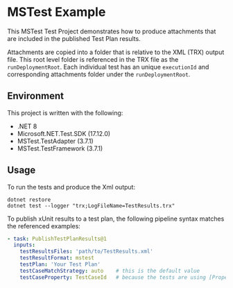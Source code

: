 # MSTest Example

This MSTest Test Project demonstrates how to produce attachments that are included in the published Test Plan results.

Attachments are copied into a folder that is relative to the XML (TRX) output file. This root level folder is referenced in the TRX file as the `runDeploymentRoot`. Each individual test has an unique `executionId` and corresponding attachments folder under the `runDeploymentRoot`.

## Environment

This project is written with the following:

- .NET 8
- Microsoft.NET.Test.SDK (17.12.0)
- MSTest.TestAdapter (3.7.1)
- MSTest.TestFramework (3.7.1)

## Usage

To run the tests and produce the Xml output:

```shell
dotnet restore
dotnet test --logger "trx;LogFileName=TestResults.trx"
```

To publish xUnit results to a test plan, the following pipeline syntax matches the referenced examples:

```yaml
- task: PublishTestPlanResults@1
  inputs:
    testResultsFiles: 'path/to/TestResults.xml'
    testResultFormat: mstest
    testPlan: 'Your Test Plan'
    testCaseMatchStrategy: auto    # this is the default value
    testCaseProperty: TestCaseId   # because the tests are using [Property("TestCaseId", ...)]
```